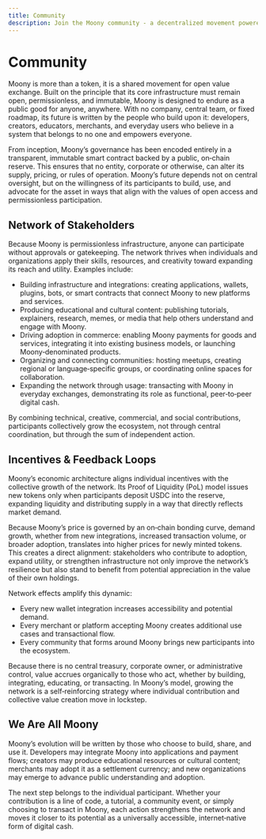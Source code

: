 ```yaml
---
title: Community
description: Join the Moony community - a decentralized movement powered by contributors
---
```


# Community

Moony is more than a token, it is a shared movement for open value exchange. Built on the principle that its core infrastructure must remain open, permissionless, and immutable, Moony is designed to endure as a public good for anyone, anywhere. With no company, central team, or fixed roadmap, its future is written by the people who build upon it: developers, creators, educators, merchants, and everyday users who believe in a system that belongs to no one and empowers everyone.


From inception, Moony’s governance has been encoded entirely in a transparent, immutable smart contract backed by a public, on‑chain reserve. This ensures that no entity, corporate or otherwise, can alter its supply, pricing, or rules of operation. Moony’s future depends not on central oversight, but on the willingness of its participants to build, use, and advocate for the asset in ways that align with the values of open access and permissionless participation.

## Network of Stakeholders

Because Moony is permissionless infrastructure, anyone can participate without approvals or gatekeeping. The network thrives when individuals and organizations apply their skills, resources, and creativity toward expanding its reach and utility. Examples include:

- Building infrastructure and integrations: creating applications, wallets, plugins, bots, or smart contracts that connect Moony to new platforms and services.
- Producing educational and cultural content: publishing tutorials, explainers, research, memes, or media that help others understand and engage with Moony.
- Driving adoption in commerce: enabling Moony payments for goods and services, integrating it into existing business models, or launching Moony‑denominated products.
- Organizing and connecting communities: hosting meetups, creating regional or language‑specific groups, or coordinating online spaces for collaboration.
- Expanding the network through usage: transacting with Moony in everyday exchanges, demonstrating its role as functional, peer‑to‑peer digital cash.

By combining technical, creative, commercial, and social contributions, participants collectively grow the ecosystem, not through central coordination, but through the sum of independent action.

## Incentives & Feedback Loops

Moony’s economic architecture aligns individual incentives with the collective growth of the network. Its Proof of Liquidity (PoL) model issues new tokens only when participants deposit USDC into the reserve, expanding liquidity and distributing supply in a way that directly reflects market demand.

Because Moony’s price is governed by an on‑chain bonding curve, demand growth, whether from new integrations, increased transaction volume, or broader adoption, translates into higher prices for newly minted tokens. This creates a direct alignment: stakeholders who contribute to adoption, expand utility, or strengthen infrastructure not only improve the network’s resilience but also stand to benefit from potential appreciation in the value of their own holdings.

Network effects amplify this dynamic:

- Every new wallet integration increases accessibility and potential demand.
- Every merchant or platform accepting Moony creates additional use cases and transactional flow.
- Every community that forms around Moony brings new participants into the ecosystem.

Because there is no central treasury, corporate owner, or administrative control, value accrues organically to those who act, whether by building, integrating, educating, or transacting. In Moony’s model, growing the network is a self‑reinforcing strategy where individual contribution and collective value creation move in lockstep.

## We Are All Moony

Moony’s evolution will be written by those who choose to build, share, and use it. Developers may integrate Moony into applications and payment flows; creators may produce educational resources or cultural content; merchants may adopt it as a settlement currency; and new organizations may emerge to advance public understanding and adoption.

The next step belongs to the individual participant. Whether your contribution is a line of code, a tutorial, a community event, or simply choosing to transact in Moony, each action strengthens the network and moves it closer to its potential as a universally accessible, internet‑native form of digital cash.